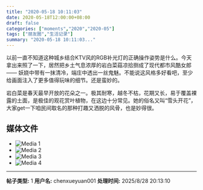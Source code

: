 ```yaml
---
title: "2020-05-18 10:11:03"
date: 2020-05-18T12:00:00+08:00
draft: false
categories: ["moments","2020","2020-05"]
tags: ["朋友圈","生活记录"]
summary: "2020-05-18 10:11:03..."
---
```


以前一直不知道这种城乡结合KTV风的RGB补光灯的正确操作姿势是什么。今天拿出来照了一下，居然把乡土气息浓厚的岩白菜菇凉拾捯成了现代都市风酷女郎 —— 妖娆中带有一抹清冷，端庄中透出一丝鬼魅。不能说这风格多好看吧，至少给画面注入了更多值得玩味的细节。还是蛮妙的。

岩白菜是春天最早开放的花朵之一。极其耐寒，越冬不枯，花期又长，易于覆盖裸露的土面，是极佳的观花赏叶植物，在这边十分常见。她的俗名又叫“雪头开花”，大家get一下咱民间取名的那种打趣又洒脱的风骨，也是妙得很。

## 媒体文件

- ![Media 1](/Moments/photos/2020-05-18/202005181011030.jpg)
- ![Media 2](/Moments/photos/2020-05-18/202005181011031.jpg)
- ![Media 3](/Moments/photos/2020-05-18/202005181011032.jpg)
- ![Media 4](/Moments/photos/2020-05-18/202005181011033.jpg)

---

**帖子类型:** 1
**用户名:** chenxueyuan001
**处理时间:** 2025/8/28 20:13:10
